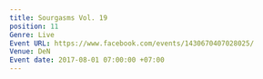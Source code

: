 ```yaml
---
title: Sourgasms Vol. 19
position: 11
Genre: Live
Event URL: https://www.facebook.com/events/1430670407028025/
Venue: DeN
Event date: 2017-08-01 07:00:00 +07:00
---
```


